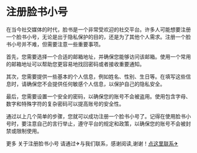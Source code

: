 # 注册脸书小号

在当今社交媒体的时代，脸书是一个非常受欢迎的社交平台。许多人可能想要注册一个脸书小号，无论是出于隐私保护的目的，还是为了其他个人需求。注册一个脸书小号并不难，但需要注意一些重要事项。

首先，您需要选择一个合适的邮箱地址，并确保您能够访问该邮箱。使用一个常用的邮箱地址可以帮助您更容易地找回密码或者接收重要通知。

其次，您需要提供一些基本的个人信息，例如姓名、性别、生日等。在填写这些信息时，请确保您不会提供任何敏感个人信息，以保护自己的隐私安全。

最后，您需要设置一个安全的密码，以确保您的账号不会被盗用。使用包含字母、数字和特殊字符的复杂密码可以提高账号的安全性。

通过以上几个简单的步骤，您就可以成功注册一个脸书小号了。记得在使用脸书小号时，要注意自己的言行举止，遵守平台的规定和政策，以确保您的账号不会被封禁或限制使用。

更多 关于注册脸书小号 请通过✈与我们联系，感谢阅读,谢谢！[点这里联系✈](https://acc.k02.cc)